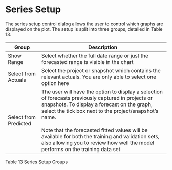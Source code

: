 # Series Setup


The series setup control dialog allows the user to control which graphs are displayed on the plot.  The setup is split into three groups, detailed in Table 13.


| Group                                                                                                                                                                                | Description                                                                                                                                                                                                   |
|--------------------------------------------------------------------------------------------------------------------------------------------------------------------------------------|---------------------------------------------------------------------------------------------------------------------------------------------------------------------------------------------------------------|
| Show Range                                                                                                                                                                           | Select whether the full date range or just the forecasted range is visible in the chart                                                                                                                       |
| Select from Actuals                                                                                                                                                                  | Select the project or snapshot which contains the relevant actuals.  You are only able to select one option here                                                                                              |
| Select from Predicted                                                                                                                                                                | The user will have the option to display a selection of forecasts previously captured in projects or snapshots.  To display a forecast on the graph, select the tick box next to the project/snapshot’s name. <br/><br/>  Note that the forecasted fitted values will be available for both the training and validation sets, also allowing you to review how well the model performs on the training data set |

Table 13 Series Setup Groups

